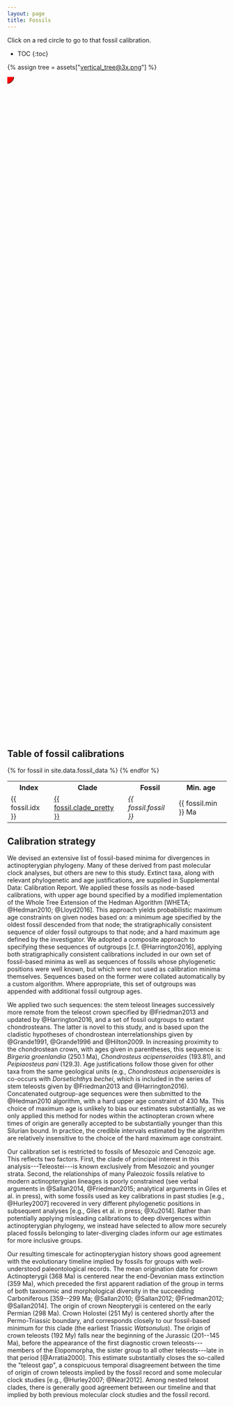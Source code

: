 ```yaml
---
layout: page
title: Fossils
---
```


<style>
.svg-container {
    display: inline-block;
    position: relative;
    width: 100%;
    padding-bottom: 300%;
    vertical-align: middle;
    overflow: hidden;
    background-size: contain;
    background-image: url('{% asset vertical_tree@1x.png @optim @path %}');
}

@media
only screen and (-webkit-min-device-pixel-ratio: 1.25),
only screen and (   min--moz-device-pixel-ratio: 1.25),
only screen and (     -o-min-device-pixel-ratio: 5/4),
only screen and (        min-device-pixel-ratio: 1.25),
only screen and (                min-resolution: 1.25dppx) {
    .svg-container {
        background-image: url('{% asset vertical_tree@2x.png @optim @path %}');
    };
}

@media
only screen and (-webkit-min-device-pixel-ratio: 2.25),
only screen and (   min--moz-device-pixel-ratio: 2.25),
only screen and (     -o-min-device-pixel-ratio: 9/4),
only screen and (        min-device-pixel-ratio: 2.25),
only screen and (                min-resolution: 2.25dppx) {
    .svg-container {
        background-image: url('{% asset vertical_tree@3x.png @optim @path %}');
    };
}

.svg-content {
    display: inline-block;
    position: absolute;
    top: 0;
    left: 0;
}
</style>

Click on a red circle to go to that fossil calibration.

* TOC
{:toc}

{% assign tree = assets["vertical_tree@3x.png"] %}

<div class="svg-container">
<svg id="example1" xmlns="http://www.w3.org/2000/svg" xmlns:xlink="http://www.w3.org/1999/xlink" preserveAspectRatio="xMinYMin meet" class="svg-content" viewBox="0 0 {{ tree.dimensions.width }} {{ tree.dimensions.height }}">
{% for fossil in site.data.fossil_data %}
<a xlink:href="{{ "/fossils/" | append: fossil.slug | relative_url }}" class="svg-tooltip">
  <title>{{ fossil.fossil }} ({{ fossil.min }} Ma)</title>
  <circle cx="{{ fossil.devx }}" cy="{{ fossil.devy }}" r="15" fill="red" stroke="black" />
</a>
{% endfor %}
</svg>
</div>

## Table of fossil calibrations

<table>
<tr><th>Index</th><th>Clade</th><th>Fossil</th><th>Min. age</th></tr>
{% for fossil in site.data.fossil_data %}
<tr>
    <td>{{ fossil.idx }}</td>
    <td><a href="{{ "/fossils/" | append: fossil.slug | relative_url }}">{{ fossil.clade_pretty }}</a></td>
    <td><em>{{ fossil.fossil }}</em></td>
    <td>{{ fossil.min }} Ma</td>
</tr>
{% endfor %}
</table>

## Calibration strategy

We devised an extensive list of fossil-based minima for divergences in actinopterygian phylogeny. Many of these derived from past molecular clock analyses, but others are new to this study. Extinct taxa, along with relevant phylogenetic and age justifications, are supplied in Supplemental Data: Calibration Report. We applied these fossils as node-based calibrations, with upper age bound specified by a modified implementation of the Whole Tree Extension of the Hedman Algorithm [WHETA; @Hedman2010; @Lloyd2016]. This approach yields probabilistic maximum age constraints on given nodes based on: a minimum age specified by the oldest fossil descended from that node; the stratigraphically consistent sequence of older fossil outgroups to that node; and a hard maximum age defined by the investigator. We adopted a composite approach to specifying these sequences of outgroups [c.f. @Harrington2016], applying both stratigraphically consistent calibrations included in our own set of fossil-based minima as well as sequences of fossils whose phylogenetic positions were well known, but which were not used as calibration minima themselves. Sequences based on the former were collated automatically by a custom algorithm. Where appropriate, this set of outgroups was appended with additional fossil outgroup ages.

We applied two such sequences: the stem teleost lineages successively more remote from the teleost crown specified by @Friedman2013 and updated by @Harrington2016, and a set of fossil outgroups to extant chondrosteans. The latter is novel to this study, and is based upon the cladistic hypotheses of chondrostean interrelationships given by @Grande1991, @Grande1996 and @Hilton2009. In increasing proximity to the chondrostean crown, with ages given in parentheses, this sequence is: *Birgeria groenlandia* (250.1 Ma), *Chondrosteus acipenseroides* (193.81), and *Peipiaosteus pani* (129.3). Age justifications follow those given for other taxa from the same geological units (e.g., *Chondrosteus acipenseroides* is co-occurs with *Dorsetichthys bechei*, which is included in the series of stem teleosts given by @Friedman2013 and @Harrington2016). Concatenated outgroup-age sequences were then submitted to the @Hedman2010 algorithm, with a hard upper age constraint of 430 Ma. This choice of maximum age is unlikely to bias our estimates substantially, as we only applied this method for nodes within the actinopteran crown where times of origin are generally accepted to be substantially younger than this Silurian bound. In practice, the credible intervals estimated by the algorithm are relatively insensitive to the choice of the hard maximum age constraint.

Our calibration set is restricted to fossils of Mesozoic and Cenozoic age. This reflects two factors. First, the clade of principal interest in this analysis---Teleostei---is known exclusively from Mesozoic and younger strata. Second, the relationships of many Paleozoic fossils relative to modern actinopterygian lineages is poorly constrained (see verbal arguments in @Sallan2014, @Friedman2015; analytical arguments in Giles et al. in press), with some fossils used as key calibrations in past studies [e.g., @Hurley2007] recovered in very different phylogenetic positions in subsequent analyses [e.g., Giles et al. in press; @Xu2014]. Rather than potentially applying misleading calibrations to deep divergences within actinopterygian phylogeny, we instead have selected to allow more securely placed fossils belonging to later-diverging clades inform our age estimates for more inclusive groups.

Our resulting timescale for actinopterygian history shows good agreement with the evolutionary timeline implied by fossils for groups with well-understood paleontological records. The mean origination date for crown Actinopterygii (368 Ma) is centered near the end-Devonian mass extinction (359 Ma), which preceded the first apparent radiation of the group in terms of both taxonomic and morphological diversity in the succeeding Carboniferous [359--299 Ma; @Sallan2010; @Sallan2012; @Friedman2012; @Sallan2014]. The origin of crown Neopterygii is centered on the early Permian (298 Ma). Crown Holostei (251 My) is centered shortly after the Permo-Triassic boundary, and corresponds closely to our fossil-based minimum for this clade (the earliest Triassic *Watsonulus*). The origin of crown teleosts (192 My) falls near the beginning of the Jurassic (201--145 Ma), before the appearance of the first diagnostic crown teleosts---members of the Elopomorpha, the sister group to all other teleosts---late in that period [@Arratia2000]. This estimate substantially closes the so-called the "teleost gap", a conspicuous temporal disagreement between the time of origin of crown teleosts implied by the fossil record and some molecular clock studies [e.g., @Hurley2007; @Near2012]. Among nested teleost clades, there is generally good agreement between our timeline and that implied by both previous molecular clock studies and the fossil record.
